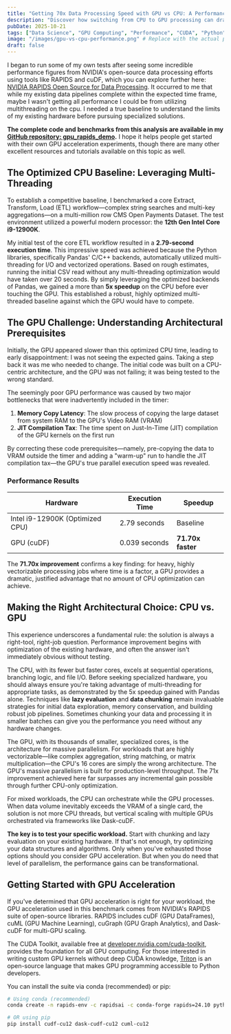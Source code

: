 ```yaml
---
title: "Getting 70x Data Processing Speed with GPU vs CPU: A Performance Deep Dive"
description: "Discover how switching from CPU to GPU processing can dramatically accelerate your data workflows, with real-world benchmarks and implementation strategies."
pubDate: 2025-10-21
tags: ["Data Science", "GPU Computing", "Performance", "CUDA", "Python", "Machine Learning"]
image: "/images/gpu-vs-cpu-performance.png" # Replace with the actual path to your cover image
draft: false
---
```


I began to run some of my own tests after seeing some incredible performance figures from NVIDIA's open-source data processing efforts using tools like RAPIDS and cuDF, which you can explore further here: [NVIDIA RAPIDS Open Source for Data Processing](https://rapids.ai/). It occurred to me that while my existing data pipelines complete within the expected time frame, maybe I wasn't getting all performance I could be from utilizing multithreading on the cpu.  I needed a true baseline to understand the limits of my existing hardware before pursuing specialized solutions.

**The complete code and benchmarks from this analysis are available in my [GitHub repository: gpu_rapids_demo](https://github.com/TJAdryan/gpu_rapids_demo).** I hope it helps people get started with their own GPU acceleration experiments, though there are many other excellent resources and tutorials available on this topic as well.


## The Optimized CPU Baseline: Leveraging Multi-Threading

To establish a competitive baseline, I benchmarked a core Extract, Transform, Load (ETL) workflow—complex string searches and multi-key aggregations—on a multi-million row CMS Open Payments Dataset. The test environment utilized a powerful modern processor: the **12th Gen Intel Core i9-12900K**.

My initial test of the core ETL workflow resulted in a **2.79-second execution time**. This impressive speed was achieved because the Python libraries, specifically Pandas' C/C++ backends, automatically utilized multi-threading for I/O and vectorized operations. Based on rough estimates, running the initial CSV read without any multi-threading optimization would have taken over 20 seconds. By simply leveraging the optimized backends of Pandas, we gained a more than **5x speedup** on the CPU before ever touching the GPU. This established a robust, highly optimized multi-threaded baseline against which the GPU would have to compete.

## The GPU Challenge: Understanding Architectural Prerequisites

Initially, the GPU appeared slower than this optimized CPU time, leading to early disappointment: I was not seeing the expected gains. Taking a step back it was me who needed to change. The initial code was built on a CPU-centric architecture, and the GPU was not failing; it was being tested to the wrong standard.

The seemingly poor GPU performance was caused by two major bottlenecks that were inadvertently included in the timer:

1. **Memory Copy Latency**: The slow process of copying the large dataset from system RAM to the GPU's Video RAM (VRAM)
2. **JIT Compilation Tax**: The time spent on Just-In-Time (JIT) compilation of the GPU kernels on the first run

By correcting these code prerequisites—namely, pre-copying the data to VRAM outside the timer and adding a "warm-up" run to handle the JIT compilation tax—the GPU's true parallel execution speed was revealed.

### Performance Results

| Hardware | Execution Time | Speedup |
|----------|----------------|---------|
| Intel i9-12900K (Optimized CPU) | 2.79 seconds | Baseline |
| GPU (cuDF) | 0.039 seconds | **71.70x faster** |

The **71.70x improvement** confirms a key finding: for heavy, highly vectorizable processing jobs where time is a factor, a GPU provides a dramatic, justified advantage that no amount of CPU optimization can achieve.

## Making the Right Architectural Choice: CPU vs. GPU

This experience underscores a fundamental rule: the solution is always a right-tool, right-job question. Performance improvement begins with optimization of the existing hardware, and often the answer isn't immediately obvious without testing.

The CPU, with its fewer but faster cores, excels at sequential operations, branching logic, and file I/O. Before seeking specialized hardware, you should always ensure you're taking advantage of multi-threading for appropriate tasks, as demonstrated by the 5x speedup gained with Pandas alone. Techniques like **lazy evaluation** and **data chunking** remain invaluable strategies for initial data exploration, memory conservation, and building robust job pipelines. Sometimes chunking your data and processing it in smaller batches can give you the performance you need without any hardware changes.

The GPU, with its thousands of smaller, specialized cores, is the architecture for massive parallelism. For workloads that are highly vectorizable—like complex aggregation, string matching, or matrix multiplication—the CPU's 16 cores are simply the wrong architecture. The GPU's massive parallelism is built for production-level throughput. The 71x improvement achieved here far surpasses any incremental gain possible through further CPU-only optimization.

For mixed workloads, the CPU can orchestrate while the GPU processes. When data volume inevitably exceeds the VRAM of a single card, the solution is not more CPU threads, but vertical scaling with multiple GPUs orchestrated via frameworks like Dask-cuDF.

**The key is to test your specific workload.** Start with chunking and lazy evaluation on your existing hardware. If that's not enough, try optimizing your data structures and algorithms. Only when you've exhausted those options should you consider GPU acceleration. But when you do need that level of parallelism, the performance gains can be transformational.

## Getting Started with GPU Acceleration

If you've determined that GPU acceleration is right for your workload, the GPU acceleration used in this benchmark comes from NVIDIA's RAPIDS suite of open-source libraries. RAPIDS includes cuDF (GPU DataFrames), cuML (GPU Machine Learning), cuGraph (GPU Graph Analytics), and Dask-cuDF for multi-GPU scaling.

The CUDA Toolkit, available free at [developer.nvidia.com/cuda-toolkit](https://developer.nvidia.com/cuda-toolkit), provides the foundation for all GPU computing. For those interested in writing custom GPU kernels without deep CUDA knowledge, [Triton](https://triton-lang.org/) is an open-source language that makes GPU programming accessible to Python developers.

You can install the suite via conda (recommended) or pip:

```bash
# Using conda (recommended)
conda create -n rapids-env -c rapidsai -c conda-forge rapids=24.10 python=3.11 cudatoolkit=12.0

# OR using pip
pip install cudf-cu12 dask-cudf-cu12 cuml-cu12
```